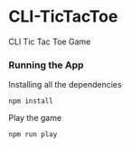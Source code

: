 # CLI-TicTacToe

CLI Tic Tac Toe Game

### Running the App

Installing all the dependencies

```
npm install
```

Play the game

```
npm run play
```
